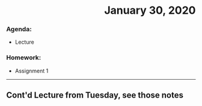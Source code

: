 # <div style="text-align: right"> January 30, 2020</div>
### Agenda:
- Lecture
### Homework:
- Assignment 1
---
## Cont'd Lecture from Tuesday, see those notes
